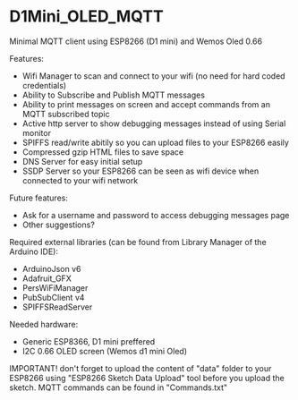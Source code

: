 # D1Mini_OLED_MQTT
Minimal MQTT client using ESP8266 (D1 mini) and Wemos Oled 0.66 

Features:
* Wifi Manager to scan and connect to your wifi (no need for hard coded credentials)
* Ability to Subscribe and Publish MQTT messages
* Ability to print messages on screen and accept commands from an MQTT subscribed topic 
* Active http server to show debugging messages instead of using Serial monitor
* SPIFFS read/write abitily so you can upload files to your ESP8266 easily
* Compressed gzip HTML files to save space
* DNS Server for easy initial setup
* SSDP Server so your ESP8266 can be seen as wifi device when connected to your wifi network


Future features:
* Ask for a username and password to access debugging messages page
* Other suggestions? 

Required external libraries (can be found from Library Manager of the Arduino IDE):
* ArduinoJson v6
* Adafruit_GFX
* PersWiFiManager
* PubSubClient v4
* SPIFFSReadServer

Needed hardware:
* Generic ESP8366, D1 mini preffered
* I2C 0.66 OLED screen (Wemos d1 mini Oled)


IMPORTANT! don't forget to upload the content of "data" folder to your ESP8266 using "ESP8266 Sketch Data Upload" tool before you upload the sketch. 
MQTT commands can be found in "Commands.txt" 
